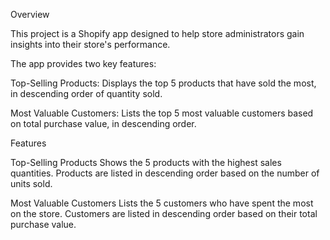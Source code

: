 Overview

This project is a Shopify app designed to help store administrators gain insights into their store's performance.

The app provides two key features:

Top-Selling Products: Displays the top 5 products that have sold the most, in descending order of quantity sold.

Most Valuable Customers: Lists the top 5 most valuable customers based on total purchase value, in descending order.

Features

Top-Selling Products
Shows the 5 products with the highest sales quantities.
Products are listed in descending order based on the number of units sold.


Most Valuable Customers
Lists the 5 customers who have spent the most on the store.
Customers are listed in descending order based on their total purchase value.

